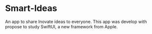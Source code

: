# Smart-Ideas

An app to share Inovate ideas to everyone.
This app was develop with propose to study SwiftUI, a new framework from Apple.
